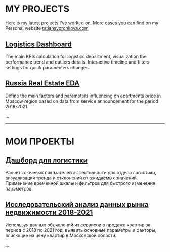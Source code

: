 # MY PROJECTS
Here is my latest projects I've worked on. More cases you can find on my Personal website [tatianavoronkova.com](https://tatianavoronkova.com)

## [Logistics Dashboard](https://github.com/tatyanavoronkova/Portfolio/tree/main/Dashboard)
The main KPIs calculation for logistics department, visualization the performance trend and outliers details. 
Interactive timeline and filters settings for quick paramenters changes.

## [Russia Real Estate EDA](https://github.com/tatyanavoronkova/Portfolio/tree/main/EDA)
Define the main factors and parameters influencing on apartments price in Moscow region based on data from service announcement for the period 2018-2021.  

...

       
------
# МОИ ПРОЕКТЫ

## [Дашборд для логистики](https://github.com/tatyanavoronkova/Portfolio/tree/main/Dashboard)
Расчет ключевых показателей эффективности для отдела логистики, визуализация тренда и отклонений от ожидаемых значений. 
Применение временной шкалы и фильтров для быстрого изменения параметров.

## [Исследовательский анализ данных рынка недвижимости 2018-2021](https://github.com/tatyanavoronkova/Portfolio/tree/main/EDA)
Используя данные объявлений из сервисов о продаже квартир за период с 2018 по 2021 год, выявить основные параметры и факторы, влияющие на цену квартир в Московской области.

...
